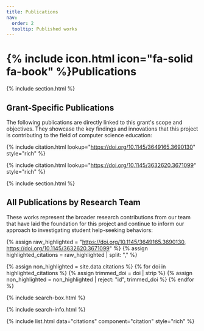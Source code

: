 ```yaml
---
title: Publications
nav:
  order: 2
  tooltip: Published works
---
```


# {% include icon.html icon="fa-solid fa-book" %}Publications

{% include section.html %}

## Grant-Specific Publications

The following publications are directly linked to this grant's scope and objectives. They showcase the key findings and innovations that this project is contributing to the field of computer science education:

{% include citation.html lookup="https://doi.org/10.1145/3649165.3690130" style="rich" %}

{% include citation.html lookup="https://doi.org/10.1145/3632620.3671099" style="rich" %}

{% include section.html %}

## All Publications by Research Team

These works represent the broader research contributions from our team that have laid the foundation for this project and continue to inform our approach to investigating student help-seeking behaviors:

{% assign raw_highlighted = "https://doi.org/10.1145/3649165.3690130, https://doi.org/10.1145/3632620.3671099" %}
{% assign highlighted_citations = raw_highlighted | split: "," %}


{% assign non_highlighted = site.data.citations %}
{% for doi in highlighted_citations %}
  {% assign trimmed_doi = doi | strip %}
  {% assign non_highlighted = non_highlighted | reject: "id", trimmed_doi %}
{% endfor %}

{% include search-box.html %}

{% include search-info.html %}

{% include list.html data="citations" component="citation" style="rich" %}
